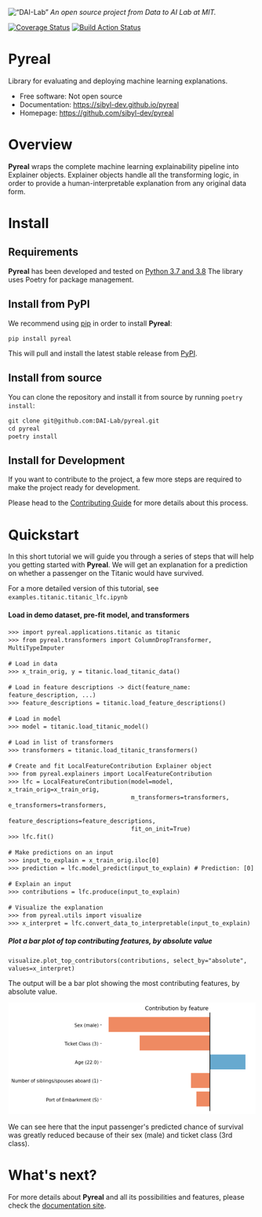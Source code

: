 <p align="left">
<img width=15% src="https://dai.lids.mit.edu/wp-content/uploads/2018/06/Logo_DAI_highres.png" alt=“DAI-Lab” />
<i>An open source project from Data to AI Lab at MIT.</i>
</p>

<!-- Uncomment these lines after releasing the package to PyPI for version and downloads badges -->
<!--[![PyPI Shield](https://img.shields.io/pypi/v/pyreal.svg)](https://pypi.python.org/pypi/pyreal)-->
<!--[![Downloads](https://pepy.tech/badge/pyreal)](https://pepy.tech/project/pyreal)-->
<!--[![Travis CI Shield](https://travis-ci.org/DAI-Lab/pyreal.svg?branch=master)](https://travis-ci.org/DAI-Lab/pyreal)-->
[![Coverage Status](https://codecov.io/gh/DAI-Lab/pyreal/branch/master/graph/badge.svg)](https://codecov.io/gh/DAI-Lab/pyreal)
[![Build Action Status](https://github.com/DAI-Lab/pyreal/workflows/Test%20CI/badge.svg)](https://github.com/DAI-Lab/pyreal/actions)
# Pyreal

Library for evaluating and deploying machine learning explanations.

- Free software: Not open source
- Documentation: https://sibyl-dev.github.io/pyreal
- Homepage: https://github.com/sibyl-dev/pyreal

# Overview

**Pyreal** wraps the complete machine learning explainability pipeline into Explainer objects. Explainer objects
handle all the transforming logic, in order to provide a human-interpretable explanation from any original
data form.

# Install

## Requirements

**Pyreal** has been developed and tested on [Python 3.7 and 3.8](https://www.python.org/downloads/)
The library uses Poetry for package management.

## Install from PyPI

We recommend using
[pip](https://pip.pypa.io/en/stable/) in order to install **Pyreal**:

```
pip install pyreal
```

This will pull and install the latest stable release from [PyPI](https://pypi.org/).

## Install from source

You can clone the repository and install it from
source by running `poetry install`:

```
git clone git@github.com:DAI-Lab/pyreal.git
cd pyreal
poetry install
```

## Install for Development

If you want to contribute to the project, a few more steps are required to make the project ready
for development.

Please head to the [Contributing Guide](https://sibyl-dev.github.io/pyreal/developer_guides/contributing.html)
for more details about this process.

# Quickstart

In this short tutorial we will guide you through a series of steps that will help you
getting started with **Pyreal**. We will get an explanation for a prediction on whether a
passenger on the Titanic would have survived.

 For a more detailed version of this tutorial, see
`examples.titanic.titanic_lfc.ipynb`

#### Load in demo dataset, pre-fit model, and transformers
```
>>> import pyreal.applications.titanic as titanic
>>> from pyreal.transformers import ColumnDropTransformer, MultiTypeImputer

# Load in data
>>> x_train_orig, y = titanic.load_titanic_data()

# Load in feature descriptions -> dict(feature_name: feature_description, ...)
>>> feature_descriptions = titanic.load_feature_descriptions()

# Load in model
>>> model = titanic.load_titanic_model()

# Load in list of transformers
>>> transformers = titanic.load_titanic_transformers()

# Create and fit LocalFeatureContribution Explainer object
>>> from pyreal.explainers import LocalFeatureContribution
>>> lfc = LocalFeatureContribution(model=model, x_train_orig=x_train_orig,
                                   m_transformers=transformers, e_transformers=transformers,
                                   feature_descriptions=feature_descriptions,
                                   fit_on_init=True)
>>> lfc.fit()

# Make predictions on an input
>>> input_to_explain = x_train_orig.iloc[0]
>>> prediction = lfc.model_predict(input_to_explain) # Prediction: [0]

# Explain an input
>>> contributions = lfc.produce(input_to_explain)

# Visualize the explanation
>>> from pyreal.utils import visualize
>>> x_interpret = lfc.convert_data_to_interpretable(input_to_explain)

```

<!--## Install for Development

TODO: Running tests should not bring up a window. Refactor into the above docstring, not actually spawning the subsequent window-->

##### Plot a bar plot of top contributing features, by absolute value
```
visualize.plot_top_contributors(contributions, select_by="absolute", values=x_interpret)
```


The output will be a bar plot showing the most contributing features, by absolute value.

![Quickstart](docs/images/quickstart.png)

We can see here that the input passenger's predicted chance of survival was greatly reduced
because of their sex (male) and ticket class (3rd class).

# What's next?

For more details about **Pyreal** and all its possibilities
and features, please check the [documentation site](
https://sibyl-dev.github.io/pyreal/).

